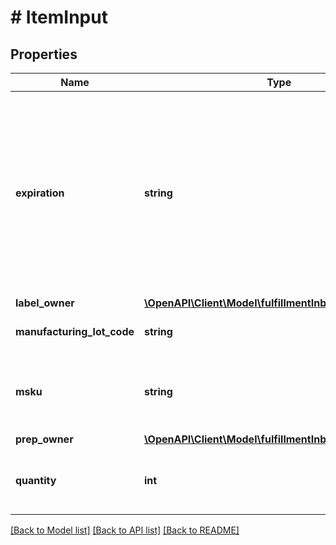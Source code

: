 # # ItemInput

## Properties

Name | Type | Description | Notes
------------ | ------------- | ------------- | -------------
**expiration** | **string** | The expiration date of the MSKU. In [ISO 8601](https://developer-docs.amazon.com/sp-api/docs/iso-8601) datetime format with pattern &#x60;YYYY-MM-DD&#x60;. Items with the same MSKU but different expiration dates cannot go into the same box. | [optional]
**label_owner** | [**\OpenAPI\Client\Model\fulfillmentInbound\LabelOwner**](LabelOwner.md) |  |
**manufacturing_lot_code** | **string** | The manufacturing lot code. | [optional]
**msku** | **string** | The merchant SKU, a merchant-supplied identifier of a specific SKU. |
**prep_owner** | [**\OpenAPI\Client\Model\fulfillmentInbound\PrepOwner**](PrepOwner.md) |  |
**quantity** | **int** | The number of units of the specified MSKU that will be shipped. |

[[Back to Model list]](../../README.md#models) [[Back to API list]](../../README.md#endpoints) [[Back to README]](../../README.md)
